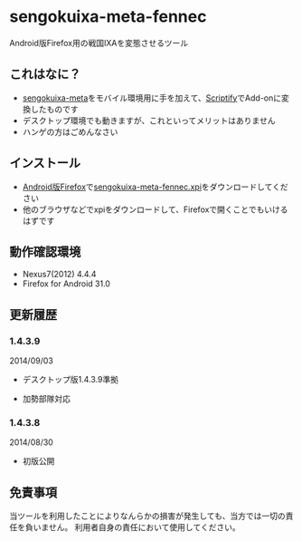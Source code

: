 sengokuixa-meta-fennec
======================

Android版Firefox用の戦国IXAを変態させるツール

これはなに？
--------
* [sengokuixa-meta](https://github.com/moonlit-g/sengokuixa-meta)をモバイル環境用に手を加えて、[Scriptify](https://addons.mozilla.org/ja/firefox/addon/scriptify)でAdd-onに変換したものです
* デスクトップ環境でも動きますが、これといってメリットはありません
* ハンゲの方はごめんなさい

インストール
--------

* [Android版Firefox](https://play.google.com/store/apps/details?id=org.mozilla.firefox)で[sengokuixa-meta-fennec.xpi](https://raw.githubusercontent.com/moonlit-g/sengokuixa-meta-fennec/master/sengokuixa-meta-fennec.xpi)をダウンロードしてください
* 他のブラウザなどでxpiをダウンロードして、Firefoxで開くことでもいけるはずです

動作確認環境
--------
* Nexus7(2012) 4.4.4
* Firefox for Android 31.0

更新履歴
--------

### 1.4.3.9
2014/09/03

* デスクトップ版1.4.3.9準拠
 - 加勢部隊対応

### 1.4.3.8
2014/08/30

* 初版公開

免責事項
--------
当ツールを利用したことによりなんらかの損害が発生しても、当方では一切の責任を負いません。
利用者自身の責任において使用してください。

